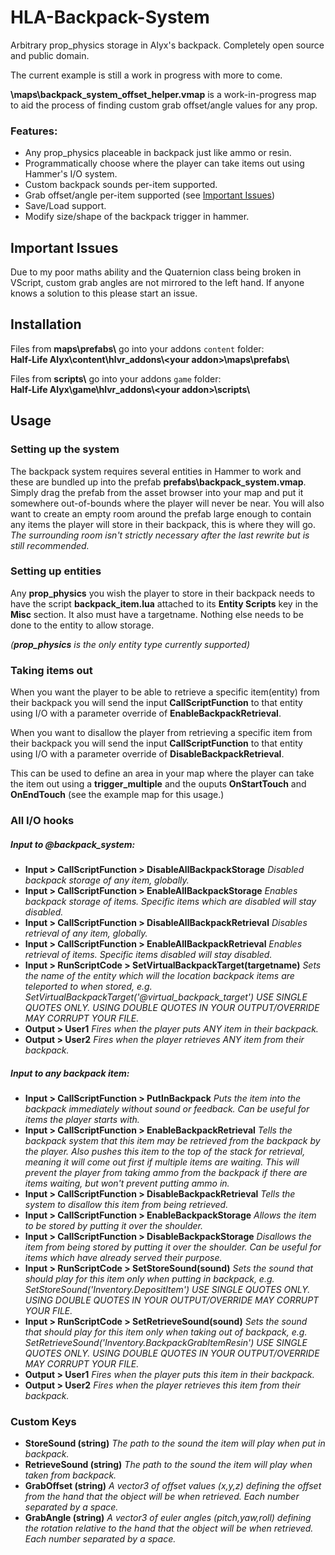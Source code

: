 
# HLA-Backpack-System
Arbitrary prop_physics storage in Alyx's backpack. Completely open source and public domain.

The current example is still a work in progress with more to come.

**\maps\backpack_system_offset_helper.vmap** is a work-in-progress map to aid the process of finding custom grab offset/angle values for any prop.

### Features:
* Any prop_physics placeable in backpack just like ammo or resin.
* Programmatically choose where the player can take items out using Hammer's I/O system.
* Custom backpack sounds per-item supported.
* Grab offset/angle per-item supported (see [Important Issues](#important-issues))
* Save/Load support.
* Modify size/shape of the backpack trigger in hammer.

## Important Issues
Due to my poor maths ability and the Quaternion class being broken in VScript, custom grab angles are not mirrored to the left hand. If anyone knows a solution to this please start an issue.

## Installation
Files from **maps\prefabs\\** go into your addons `content` folder:\
**Half-Life Alyx\content\hlvr_addons\\\<your addon>\maps\prefabs\\**

Files from **scripts\\** go into your addons `game` folder:\
**Half-Life Alyx\game\hlvr_addons\\\<your addon>\scripts\\**

## Usage
### Setting up the system
The backpack system requires several entities in Hammer to work and these are bundled up into the prefab **prefabs\\backpack_system.vmap**. Simply drag the prefab from the asset browser into your map and put it somewhere out-of-bounds where the player will never be near. You will also want to create an empty room around the prefab large enough to contain any items the player will store in their backpack, this is where they will go.
*The surrounding room isn't strictly necessary after the last rewrite but is still recommended.*

### Setting up entities
Any **prop_physics** you wish the player to store in their backpack needs to have the script **backpack_item.lua** attached to its **Entity Scripts** key in the **Misc** section. It also must have a targetname. Nothing else needs to be done to the entity to allow storage.

*(**prop_physics** is the only entity type currently supported)*

### Taking items out
When you want the player to be able to retrieve a specific item(entity) from their backpack you will send the input **CallScriptFunction** to that entity using I/O with a parameter override of **EnableBackpackRetrieval**.

When you want to disallow the player from retrieving a specific item from their backpack you will send the input **CallScriptFunction** to that entity using I/O with a parameter override of **DisableBackpackRetrieval**.

This can be used to define an area in your map where the player can take the item out using a **trigger_multiple** and the ouputs **OnStartTouch** and **OnEndTouch** (see the example map for this usage.)

### All I/O hooks
##### Input to @backpack_system:
* **Input > CallScriptFunction > DisableAllBackpackStorage**
*Disabled backpack storage of any item, globally.*
* **Input > CallScriptFunction > EnableAllBackpackStorage**
*Enables backpack storage of items. Specific items which are disabled will stay disabled.*
* **Input > CallScriptFunction > DisableAllBackpackRetrieval**
*Disables retrieval of any item, globally.*
* **Input > CallScriptFunction > EnableAllBackpackRetrieval**
*Enables retrieval of items. Specific items disabled will stay disabled.*
* **Input > RunScriptCode > SetVirtualBackpackTarget(targetname)**
*Sets the name of the entity which will the location backpack items are teleported to when stored, e.g.
SetVirtualBackpackTarget('@virtual_backpack_target')
USE SINGLE QUOTES ONLY. USING DOUBLE QUOTES IN YOUR OUTPUT/OVERRIDE MAY CORRUPT YOUR FILE.*
* **Output > User1**
*Fires when the player puts ANY item in their backpack.*
* **Output > User2**
*Fires when the player retrieves ANY item from their backpack.*

##### Input to any backpack item:
* **Input > CallScriptFunction > PutInBackpack**
*Puts the item into the backpack immediately without sound or feedback. Can be useful for items the player starts with.*
* **Input > CallScriptFunction > EnableBackpackRetrieval**
*Tells the backpack system that this item may be retrieved from the backpack by the player. Also pushes this item to the top of the stack for retrieval, meaning it will come out first if multiple items are waiting. This will prevent the player from taking ammo from the backpack if there are items waiting, but won't prevent putting ammo in.*
* **Input > CallScriptFunction > DisableBackpackRetrieval**
*Tells the system to disallow this item from being retrieved.*
* **Input > CallScriptFunction > EnableBackpackStorage**
*Allows the item to be stored by putting it over the shoulder.*
* **Input > CallScriptFunction > DisableBackpackStorage**
*Disallows the item from being stored by putting it over the shoulder. Can be useful for items which have already served their purpose.*
* **Input > RunScriptCode > SetStoreSound(sound)**
*Sets the sound that should play for this item only when putting in backpack, e.g.
SetStoreSound('Inventory.DepositItem')
USE SINGLE QUOTES ONLY. USING DOUBLE QUOTES IN YOUR OUTPUT/OVERRIDE MAY CORRUPT YOUR FILE.*
* **Input > RunScriptCode > SetRetrieveSound(sound)**
*Sets the sound that should play for this item only when taking out of backpack, e.g.
SetRetrieveSound('Inventory.BackpackGrabItemResin')
USE SINGLE QUOTES ONLY. USING DOUBLE QUOTES IN YOUR OUTPUT/OVERRIDE MAY CORRUPT YOUR FILE.*
* **Output > User1**
*Fires when the player puts this item in their backpack.*
* **Output > User2**
*Fires when the player retrieves this item from their backpack.*
### Custom Keys
* **StoreSound (string)**
*The path to the sound the item will play when put in backpack.*
* **RetrieveSound (string)**
*The path to the sound the item will play when taken from backpack.*
* **GrabOffset (string)**
*A vector3 of offset values (x,y,z) defining the offset from the hand that the object will be when retrieved. Each number separated by a space.*
* **GrabAngle (string)**
*A vector3 of euler angles (pitch,yaw,roll) defining the rotation relative to the hand that the object will be when retrieved. Each number separated by a space.*
